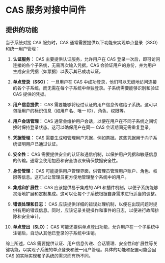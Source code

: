 # CAS 服务对接中间件

## 提供的功能

当子系统对接 CAS 服务时，CAS 通常需要提供以下功能来实现单点登录（SSO）和统一用户管理：

1. **认证服务：**
   CAS 主要提供认证服务，允许用户在 CAS 登录一次后，即可访问连接的各个子系统，无需再次输入凭据。CAS 会验证用户的身份，并为用户生成安全凭据（如票据）以表示其已成功认证。

2. **单点登录（SSO）：**
   一旦用户在 CAS 中成功登录，他们可以无缝地访问连接的各个子系统，而无需在每个子系统中单独登录。子系统需要能够识别和验证 CAS 提供的凭据。

3. **用户信息提供：**
   CAS 需要能够将经过认证的用户信息传递给子系统。这可以包括用户的标识信息（如用户名、唯一 ID）、角色、权限等。

4. **用户会话管理：**
   CAS 通常会维护用户会话，以便在用户在不同子系统之间切换时保持登录状态。这可以确保用户在同一 CAS 会话期间无需重复登录。

5. **凭据管理：**
   CAS 需要生成和管理用户凭据，例如票据。这些凭据用于向子系统证明用户已通过认证。

6. **安全性：**
   CAS 需要提供安全的认证和通信机制，以保护用户凭据和敏感信息的传输。通常会使用加密和安全协议来确保数据安全性。

7. **身份管理：**
   CAS 可能提供用户管理界面，供管理员管理用户账户、角色、权限等信息。这可以让管理员更方便地管理整个系统中的用户。

8. **集成和扩展性：**
   CAS 应该提供易于集成的 API 和插件机制，以便子系统能够灵活地扩展和定制集成。这可以让每个子系统根据自身需求进行适当的调整。

9. **错误处理和日志：**
   CAS 应该提供详细的错误处理机制，以便在出现问题时提供有用的错误信息。同时，应该记录关键操作和事件的日志，以便进行故障排除和安全审计。

10. **单点登出（SLO）：**
    CAS 可能还提供单点登出功能，允许用户在一个子系统中注销后，自动从其他已登录的子系统中注销。

综上所述，CAS 需要提供认证、用户信息传递、会话管理、安全性和扩展性等关键功能，以实现子系统的单点登录和统一用户管理。具体的功能和配置可能会因 CAS 的实际实现和子系统的需求而有所不同。
